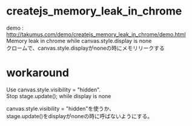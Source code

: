 # createjs_memory_leak_in_chrome
demo : <http://takumus.com/demo/createjs_memory_leak_in_chrome/demo.html>  
Memory leak in chrome while canvas.style.display is none  
クロームで、canvas.style.displayがnoneの時にメモリリークする  

# workaround
Use canvas.style.visibility = "hidden".  
Stop stage.update(); while display is none  
  
canvas.style.visibility = "hidden"を使うか、  
stage.update()をdisplayがnoneの時に呼ばないようにする。
